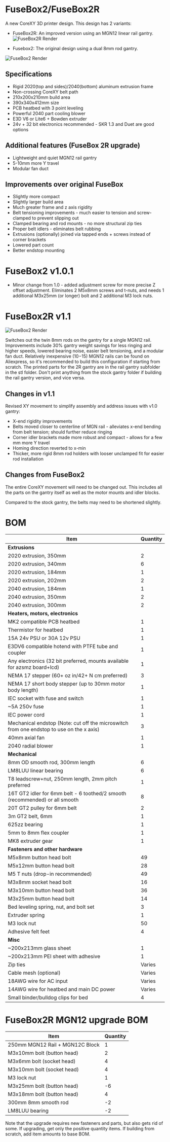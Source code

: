 # FuseBox2/FuseBox2R
A new CoreXY 3D printer design. This design has 2 variants:

* FuseBox2R: An improved version using an MGN12 linear rail gantry.
![FuseBox2R Render](image/fb2r3.jpg)

* Fusebox2: The original design using a dual 8mm rod gantry.

![FuseBox2 Render](image/render.jpg)

## Specifications
* Rigid 2020(top and sides)/2040(bottom) aluminum extrusion frame
* Non-crossing CoreXY belt path
* 210x200x210mm build area
* 390x340x412mm size
* PCB heatbed with 3 point leveling
* Powerful 2040 part cooling blower
* E3D V6 or Lite6 + Bowden extruder
* 24v + 32 bit electronics recommended - SKR 1.3 and Duet are good options

## Additional features (FuseBox 2R upgrade)
* Lightweight and quiet MGN12 rail gantry
* 5-10mm more Y travel
* Modular fan duct

## Improvements over original FuseBox
* Slightly more compact
* Slightly larger build area
* Much greater frame and z axis rigidity
* Belt tensioning improvements - much easier to tension and screw-clamped to prevent slipping out
* Clamped bearing and rod mounts - no more structural zip ties
* Proper belt idlers - eliminates belt rubbing
* Extrusions (optionally) joined via tapped ends + screws instead of corner brackets
* Lowered part count
* Better endstop mounting


# FuseBox2 v1.0.1

* Minor change from 1.0 - added adjustment screw for more precise Z offset adjustment. Eliminates 2 M5x8mm screws and t-nuts, and needs 1 additional M3x25mm (or longer) bolt and 2 additional M3 lock nuts.

# FuseBox2R v1.1
![FuseBox2 Render](image/2R.jpg)

Switches out the twin 8mm rods on the gantry for a single MGN12 rail. Improvements include 30% gantry weight savings for less ringing and higher speeds, lowered bearing noise, easier belt tensioning, and a modular fan duct. Relatively inexpensive ($10-$15) MGN12 rails can be found on Aliexpress, so it's recommended to build this configuration if starting from scratch. The printed parts for the 2R gantry are in the rail gantry subfolder in the stl folder. Don't print anything from the stock gantry folder if building the rail gantry version, and vice versa.

## Changes in v1.1

Revised XY movement to simplify assembly and address issues with v1.0 gantry:

- X-end rigidity improvements
- Belts moved closer to centerline of MGN rail - alleviates x-end bending from belt tension; should further reduce ringing
- Corner idler brackets made more robust and compact - allows for a few mm more Y travel
- Homing direction reverted to x-min
- Thicker, more rigid 8mm rod holders with looser unclamped fit for easier rod installation

## Changes from FuseBox2
The entire CoreXY movement will need to be changed out. This includes all the parts on the gantry itself as well as the motor mounts and idler blocks.

Compared to the stock gantry, the belts may need to be shortened slightly.

# BOM

| Item | Quantity  |
|-----------------------------------------------------------------------------------------|----------|
| **Extrusions**  |
| 2020 extrusion, 350mm | 2  |
| 2020 extrusion, 340mm | 6  |
| 2020 extrusion, 184mm | 1  |
| 2020 extrusion, 202mm | 2  |
| 2040 extrusion, 184mm | 1  |
| 2040 extrusion, 350mm | 2  |
| 2040 extrusion, 300mm | 2  |
| **Heaters, motors, electronics**  |
| MK2 compatible PCB heatbed | 1  |
| Thermistor for heatbed | 1  |
| 15A 24v PSU or 30A 12v PSU | 1  |
| E3DV6 compatible hotend with PTFE tube and coupler | 1  |
| Any electronics (32 bit preferred, mounts available for azsmz board+lcd) | 1  |
| NEMA 17 stepper (60+ oz in/42+ N cm preferred) | 3  |
| NEMA 17 short body stepper (up to 30mm motor body length) | 1  |
| IEC socket with fuse and switch | 1  |
| ~5A 250v fuse | 1  |
| IEC power cord | 1  |
| Mechanical endstop (Note: cut off the microswitch from one endstop to use on the x axis) | 3  |
| 40mm axial fan | 1  |
| 2040 radial blower | 1  |
| **Mechanical**  |
| 8mm OD smooth rod, 300mm length | 6  |
| LM8LUU linear bearing | 6  |
| T8 leadscrew+nut, 250mm length, 2mm pitch preferred | 1  |
| 16T GT2 idler for 6mm belt - 6 toothed/2 smooth (recommended) or all smooth | 8  |
| 20T GT2 pulley for 6mm belt | 2  |
| 3m GT2 belt, 6mm | 1  |
| 625zz bearing | 1  |
| 5mm to 8mm flex coupler | 1  |
| MK8 extruder gear | 1  |
| **Fasteners and other hardware**  |
| M5x8mm button head bolt | 49  |
| M5x12mm button head bolt | 28  |
| M5 T nuts (drop-in recommended) | 49  |
| M3x8mm socket head bolt | 16  |
| M3x10mm button head bolt | 36  |
| M3x25mm button head bolt | 14  |
| Bed leveling spring, nut, and bolt set | 3  |
| Extruder spring | 1  |
| M3 lock nut | 50  |
| Adhesive felt feet | 4  |
| **Misc**  |
| ~200x213mm glass sheet | 1  |
| ~200x213mm PEI sheet with adhesive | 1  |
| Zip ties | Varies  |
| Cable mesh (optional) | Varies  |
| 18AWG wire for AC input | Varies  |
| 14AWG wire for heatbed and main DC power | Varies  |
| Small binder/bulldog clips for bed | 4  |

# FuseBox2R MGN12 upgrade BOM

| Item                            | Quantity |
|---------------------------------|----------|
| 250mm MGN12 Rail + MGN12C Block |  1       |
| M3x10mm bolt (button head)      |  2       |
| M3x6mm bolt (socket head)       |  4       |
| M3x10mm bolt (socket head)      |  4       |
| M3 lock nut                     |  1       |
| M3x25mm bolt (button head)      | -6       |
| M3x18mm bolt (button head)      |  4       |
| 300mm 8mm smooth rod            | -2       |
| LM8LUU bearing                  | -2       |

Note that the upgrade requires new fasteners and parts, but also gets rid of some. If upgrading, get only the positive quantity items. If building from scratch, add item amounts to base BOM.
